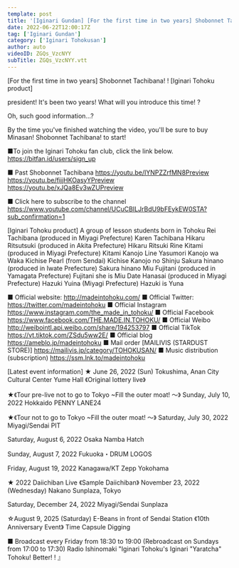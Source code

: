 ```yaml
---
template: post
title: '[Iginari Gundan] [For the first time in two years] Shobonnet Tachibana! ! [Iginari Tohoku product]'
date: 2022-06-22T12:00:17Z
tag: ['Iginari Gundan']
category: ['Iginari Tohokusan']
author: auto 
videoID: ZGQs_VzcNYY
subTitle: ZGQs_VzcNYY.vtt
---
```

[For the first time in two years] Shobonnet Tachibana! ! [Iginari Tohoku product]

president! It's been two years!
What will you introduce this time! ?

Oh, such good information...?

By the time you've finished watching the video, you'll be sure to buy Minasan!
Shobonnet Tachibana! to start!

■To join the Iginari Tohoku fan club, click the link below.
https://bitfan.id/users/sign_up

■ Past Shobonnet Tachibana
https://youtu.be/IYNPZZrfMN8Preview
https://youtu.be/fijjHKOasyYPreview
https://youtu.be/xJQa8Ev3wZUPreview

■ Click here to subscribe to the channel
https://www.youtube.com/channel/UCuCBILJrBdU9bFEykEW0STA?sub_confirmation=1


[Iginari Tohoku product]
A group of lesson students born in Tohoku
Rei Tachibana (produced in Miyagi Prefecture) Karen Tachibana
Hikaru Ritsutsuki (produced in Akita Prefecture) Hikaru Ritsuki
Rine Kitami (produced in Miyagi Prefecture) Kitami Kanojo Line
Yasumori Kanojo wa Waka
Kichise Pearl (from Sendai) Kichise Kanojo no Shinju
Sakura hinano (produced in Iwate Prefecture) Sakura hinano
Miu Fujitani (produced in Yamagata Prefecture) Fujitani she is Miu
Date Hanasai (produced in Miyagi Prefecture)
Hazuki Yuina (Miyagi Prefecture) Hazuki is Yuna

■ Official website: http://madeintohoku.com/
■ Official Twitter: https://twitter.com/madeintohoku
■ Official Instagram https://www.instagram.com/the_made_in_tohoku/
■ Official Facebook https://www.facebook.com/THE.MADE.IN.TOHOKU/
■ Official Weibo http://weibointl.api.weibo.com/share/194253797
■ Official TikTok https://vt.tiktok.com/ZSdu5ww2E/
■ Official blog https://ameblo.jp/madeintohoku
■ Mail order [MAILIVIS (STARDUST STORE)] https://mailivis.jp/category/TOHOKUSAN/
■ Music distribution (subscription) https://ssm.lnk.to/madeintohoku


[Latest event information]
★ June 26, 2022 (Sun) Tokushima, Anan City Cultural Center Yume Hall
《Original lottery live》

★《Tour pre-live not to go to Tokyo ~Fill the outer moat! ～》
Sunday, July 10, 2022
Hokkaido PENNY LANE24

★《Tour not to go to Tokyo ~Fill the outer moat! ～》
Saturday, July 30, 2022
Miyagi/Sendai PIT

Saturday, August 6, 2022
Osaka Namba Hatch

Sunday, August 7, 2022
Fukuoka・DRUM LOGOS

Friday, August 19, 2022
Kanagawa/KT Zepp Yokohama

★ 2022 Daiichiban Live 《Sample Daiichiban》
November 23, 2022 (Wednesday)
Nakano Sunplaza, Tokyo

Saturday, December 24, 2022
Miyagi/Sendai Sunplaza

☆August 9, 2025 (Saturday) E-Beans in front of Sendai Station
《10th Anniversary Event》 Time Capsule Digging

 
■ Broadcast every Friday from 18:30 to 19:00 (Rebroadcast on Sundays from 17:00 to 17:30)
Radio Ishinomaki "Iginari Tohoku's Iginari "Yaratcha" Tohoku! Better! ! 』
